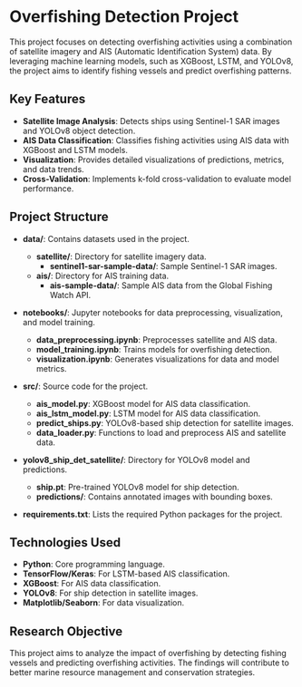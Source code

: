 # Overfishing Detection Project

This project focuses on detecting overfishing activities using a combination of satellite imagery and AIS (Automatic Identification System) data. By leveraging machine learning models, such as XGBoost, LSTM, and YOLOv8, the project aims to identify fishing vessels and predict overfishing patterns.

## **Key Features**
- **Satellite Image Analysis**: Detects ships using Sentinel-1 SAR images and YOLOv8 object detection.
- **AIS Data Classification**: Classifies fishing activities using AIS data with XGBoost and LSTM models.
- **Visualization**: Provides detailed visualizations of predictions, metrics, and data trends.
- **Cross-Validation**: Implements k-fold cross-validation to evaluate model performance.

## **Project Structure**
- **data/**: Contains datasets used in the project.
  - **satellite/**: Directory for satellite imagery data.
    - **sentinel1-sar-sample-data/**: Sample Sentinel-1 SAR images.
  - **ais/**: Directory for AIS training data.
    - **ais-sample-data/**: Sample AIS data from the Global Fishing Watch API.

- **notebooks/**: Jupyter notebooks for data preprocessing, visualization, and model training.
  - **data_preprocessing.ipynb**: Preprocesses satellite and AIS data.
  - **model_training.ipynb**: Trains models for overfishing detection.
  - **visualization.ipynb**: Generates visualizations for data and model metrics.

- **src/**: Source code for the project.
  - **ais_model.py**: XGBoost model for AIS data classification.
  - **ais_lstm_model.py**: LSTM model for AIS data classification.
  - **predict_ships.py**: YOLOv8-based ship detection for satellite images.
  - **data_loader.py**: Functions to load and preprocess AIS and satellite data.

- **yolov8_ship_det_satellite/**: Directory for YOLOv8 model and predictions.
  - **ship.pt**: Pre-trained YOLOv8 model for ship detection.
  - **predictions/**: Contains annotated images with bounding boxes.

- **requirements.txt**: Lists the required Python packages for the project.

## **Technologies Used**
- **Python**: Core programming language.
- **TensorFlow/Keras**: For LSTM-based AIS classification.
- **XGBoost**: For AIS data classification.
- **YOLOv8**: For ship detection in satellite images.
- **Matplotlib/Seaborn**: For data visualization.

## **Research Objective**
This project aims to analyze the impact of overfishing by detecting fishing vessels and predicting overfishing activities. The findings will contribute to better marine resource management and conservation strategies.